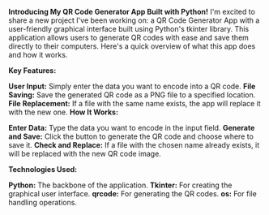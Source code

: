 **Introducing My QR Code Generator App Built with Python!**
I'm excited to share a new project I've been working on: a QR Code Generator App with a user-friendly graphical interface built using Python's tkinter library. This application allows users to generate QR codes with ease and save them directly to their computers. Here's a quick overview of what this app does and how it works.

**Key Features:**

**User Input:** 
  Simply enter the data you want to encode into a QR code.
**File Saving:**
  Save the generated QR code as a PNG file to a specified location.
**File Replacement:**
  If a file with the same name exists, the app will replace it with the new one.
**How It Works:**

**Enter Data:** 
  Type the data you want to encode in the input field.
**Generate and Save:** 
  Click the button to generate the QR code and choose where to save it.
**Check and Replace:** 
  If a file with the chosen name already exists, it will be replaced with the new QR code image.
  
**Technologies Used:**

**Python:** 
  The backbone of the application.
**Tkinter:** 
  For creating the graphical user interface.
**qrcode:**
  For generating the QR codes.
**os:** 
  For file handling operations.
